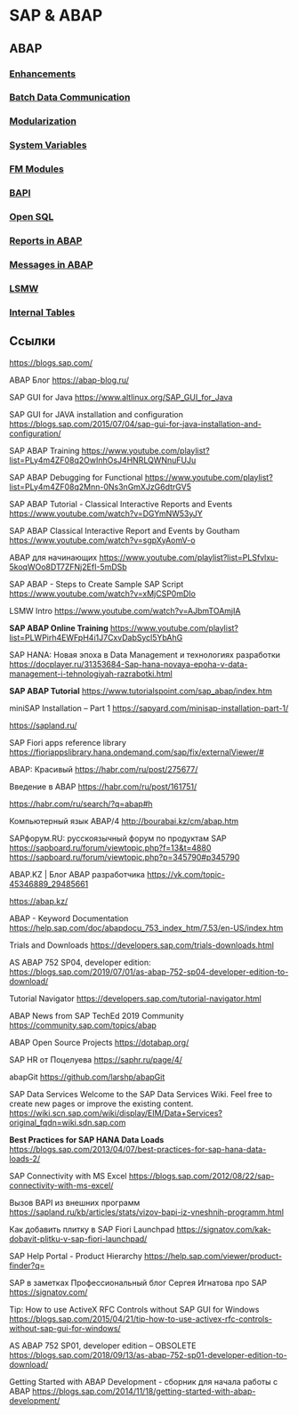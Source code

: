 # SAP & ABAP

## ABAP

### [Enhancements](ABAP/Enhancements.md)

### [Batch Data Communication](ABAP/BatchDataCommunication.md)

### [Modularization](ABAP/Modularization.md)

### [System Variables](ABAP/SystemVariables.md)

### [FM Modules](ABAP/FM_Modules.md)

### [BAPI](ABAP/BAPI.md)

### [Open SQL](ABAP/OpenSQL.md)

### [Reports in ABAP](ABAP/ReportsInABAP.md)

### [Messages in ABAP](ABAP/MessagesInABAP.md)

### [LSMW](ABAP/LSMW.md)

### [Internal Tables](ABAP/InternalTables.md)

## Ссылки


https://blogs.sap.com/

ABAP Блог https://abap-blog.ru/

SAP GUI for Java https://www.altlinux.org/SAP_GUI_for_Java

SAP GUI for JAVA installation and configuration https://blogs.sap.com/2015/07/04/sap-gui-for-java-installation-and-configuration/

SAP ABAP Training https://www.youtube.com/playlist?list=PLy4m4ZF08q2OwInhOsJ4HNRLQWNnuFUJu

SAP ABAP Debugging for Functional https://www.youtube.com/playlist?list=PLy4m4ZF08q2Mnn-0Ns3nGmXJzG6dtrGV5

SAP ABAP Tutorial - Classical Interactive Reports and Events https://www.youtube.com/watch?v=DGYmNW53yJY

SAP ABAP Classical Interactive Report and Events by Goutham https://www.youtube.com/watch?v=sgpXyAomV-o

ABAP для начинающих https://www.youtube.com/playlist?list=PLSfvlxu-5koqWOo8DT7ZFNj2EfI-5mDSb

SAP ABAP - Steps to Create Sample SAP Script https://www.youtube.com/watch?v=xMjCSP0mDIo

LSMW Intro https://www.youtube.com/watch?v=AJbmTOAmjIA

**SAP ABAP Online Training** https://www.youtube.com/playlist?list=PLWPirh4EWFpH4i1J7CxvDabSycl5YbAhG

SAP HANA: Новая эпоха в Data Management и технологиях разработки https://docplayer.ru/31353684-Sap-hana-novaya-epoha-v-data-management-i-tehnologiyah-razrabotki.html

**SAP ABAP Tutorial** https://www.tutorialspoint.com/sap_abap/index.htm

miniSAP Installation – Part 1 https://sapyard.com/minisap-installation-part-1/

https://sapland.ru/

SAP Fiori apps reference library https://fioriappslibrary.hana.ondemand.com/sap/fix/externalViewer/#

ABAP: Красивый https://habr.com/ru/post/275677/

Введение в ABAP https://habr.com/ru/post/161751/

https://habr.com/ru/search/?q=abap#h

Компьютерный язык ABAP/4 http://bourabai.kz/cm/abap.htm

SAPфорум.RU: русскоязычный форум по продуктам SAP 
https://sapboard.ru/forum/viewtopic.php?f=13&t=4880
https://sapboard.ru/forum/viewtopic.php?p=345790#p345790

ABAP.KZ | Блог ABAP разработчика https://vk.com/topic-45346889_29485661

https://abap.kz/

ABAP - Keyword Documentation  https://help.sap.com/doc/abapdocu_753_index_htm/7.53/en-US/index.htm

Trials and Downloads https://developers.sap.com/trials-downloads.html

AS ABAP 752 SP04, developer edition: https://blogs.sap.com/2019/07/01/as-abap-752-sp04-developer-edition-to-download/

Tutorial Navigator https://developers.sap.com/tutorial-navigator.html

ABAP News from SAP TechEd 2019 Community https://community.sap.com/topics/abap

ABAP Open Source Projects https://dotabap.org/

SAP HR от Поцелуева https://saphr.ru/page/4/

abapGit https://github.com/larshp/abapGit

SAP Data Services Welcome to the SAP Data Services Wiki. Feel free to create new pages or improve the existing content. https://wiki.scn.sap.com/wiki/display/EIM/Data+Services?original_fqdn=wiki.sdn.sap.com

**Best Practices for SAP HANA Data Loads** https://blogs.sap.com/2013/04/07/best-practices-for-sap-hana-data-loads-2/

SAP Connectivity with MS Excel https://blogs.sap.com/2012/08/22/sap-connectivity-with-ms-excel/

Вызов BAPI из внешних программ https://sapland.ru/kb/articles/stats/vizov-bapi-iz-vneshnih-programm.html

Как добавить плитку в SAP Fiori Launchpad https://signatov.com/kak-dobavit-plitku-v-sap-fiori-launchpad/

SAP Help Portal - Product Hierarchy https://help.sap.com/viewer/product-finder?q=

SAP в заметках Профессиональный блог Сергея Игнатова про SAP https://signatov.com/

Tip: How to use ActiveX RFC Controls without SAP GUI for Windows https://blogs.sap.com/2015/04/21/tip-how-to-use-activex-rfc-controls-without-sap-gui-for-windows/

AS ABAP 752 SP01, developer edition – OBSOLETE https://blogs.sap.com/2018/09/13/as-abap-752-sp01-developer-edition-to-download/

Getting Started with ABAP Development - сборник для начала работы с ABAP https://blogs.sap.com/2014/11/18/getting-started-with-abap-development/











